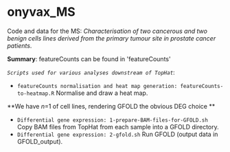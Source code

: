 # onyvax_MS
Code and data for the MS: 
*Characterisation of two cancerous and two benign cells lines derived from the primary tumour site in prostate cancer patients*.

**Summary**:
featureCounts can be found in 'featureCounts'

*`Scripts used for various analyses downstream of TopHat`*:

- `featureCounts normalisation and heat map generation: featureCounts-to-heatmap.R`
Normalise and draw a heat map.

**We have *n*=1 of cell lines, rendering GFOLD the obvious DEG choice **
- `Differential gene expression: 1-prepare-BAM-files-for-GFOLD.sh`
Copy BAM files from TopHat from each sample into a GFOLD directory.
- `Differential gene expression: 2-gfold.sh`
Run GFOLD (output data in GFOLD_output).

